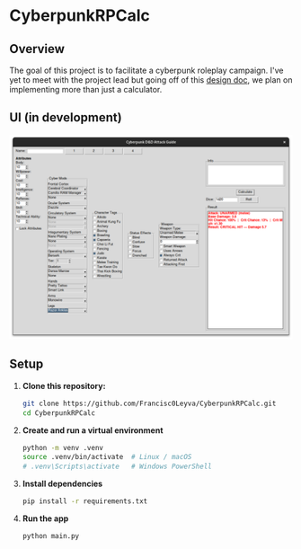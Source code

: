 # CyberpunkRPCalc
## Overview
The goal of this project is to facilitate a cyberpunk roleplay campaign. I've yet to meet with the project lead but going off of this [design doc](https://docs.google.com/document/d/13LgayXCpeodINIgvcOWp8RvYPPFfp2X_yK2ZNuREcr0/edit?usp=sharing), we plan on implementing more than just a calculator. 
## UI (in development)
![new ui](assets/newest_iteration_aug.png)
## Setup
1. **Clone this repository:**
   ``` bash
   git clone https://github.com/Francisc0Leyva/CyberpunkRPCalc.git
   cd CyberpunkRPCalc
   ```
2. **Create and run a virtual environment**
   ``` bash
   python -m venv .venv
   source .venv/bin/activate  # Linux / macOS
   # .venv\Scripts\activate   # Windows PowerShell
   ```
3. **Install dependencies**
   ``` bash
   pip install -r requirements.txt
   ```
4. **Run the app**
   ``` bash
   python main.py
   ```
